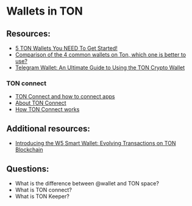 # Wallets in TON

## Resources:

* [5 TON Wallets You NEED To Get Started!](https://www.youtube.com/watch?v=24Gw2sei8pI)
* [Comparison of the 4 common wallets on Ton, which one is better to use?](https://community.tonup.io/t/comparison-of-the-4-common-wallets-on-ton-which-one-is-better-to-use/288)
* [Telegram Wallet: An Ultimate Guide to Using the TON Crypto Wallet](https://www.gncrypto.news/news/telegram-wallet-an-ultimate-guide-to-using-the-ton-crypto-wallet/)

### TON connect
* [TON Connect and how to connect apps](https://wallet.helpscoutdocs.com/article/281-ton-connect-and-how-to-connect-apps)
* [About TON Connect](https://docs.ton.org/develop/dapps/ton-connect/overview)
* [How TON Connect works](https://docs.ton.org/develop/dapps/ton-connect/)

## Additional resources:
* [Introducing the W5 Smart Wallet: Evolving Transactions on TON Blockchain](https://blog.ton.org/introducing-the-w5-smart-wallet-evolving-transactions-on-ton-blockchain)

## Questions:

* What is the difference between @wallet and TON space?
* What is TON connect?
* What is TON Keeper?
